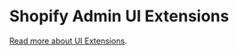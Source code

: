 # Shopify Admin UI Extensions

[Read more about UI Extensions](https://shopify.dev/tutorials/argo-extension-authentication).
